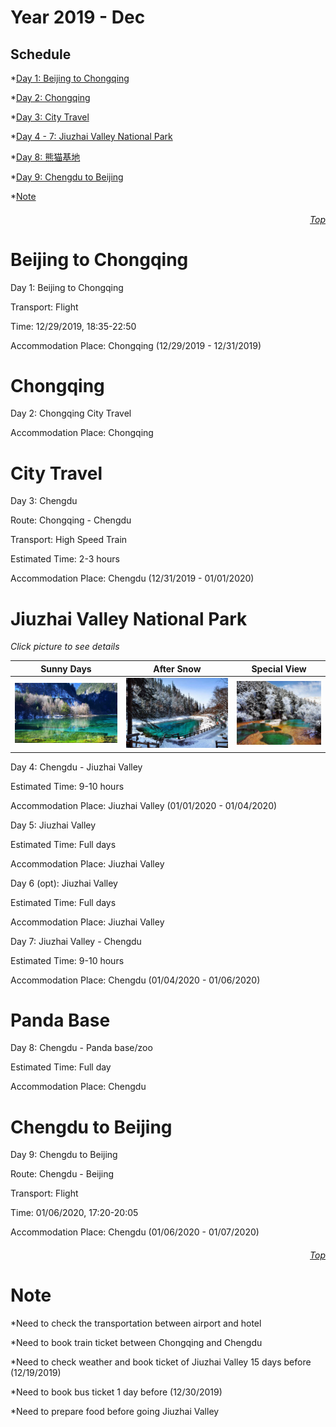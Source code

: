 Year 2019 - Dec
=============================
## Schedule
*[Day 1: Beijing to Chongqing](#Beijing-to-Chongqing)

*[Day 2: Chongqing](#Chongqing)

*[Day 3: City Travel](#City-Travel)

*[Day 4 - 7: Jiuzhai Valley National Park](#Jiuzhai-Valley-National-Park)

*[Day 8: 熊猫基地](#Panda-Base)

*[Day 9: Chengdu to Beijing](#Chengdu-to-Beijing)

*[Note](#Note)

###### <p dir='rtl' align='right'>[Top](#Schedule)</p>
# Beijing to Chongqing
Day 1: Beijing to Chongqing

Transport: Flight

Time: 12/29/2019, 18:35-22:50

Accommodation Place: Chongqing (12/29/2019 - 12/31/2019)

# Chongqing
Day 2: Chongqing City Travel

Accommodation Place: Chongqing

# City Travel
Day 3: Chengdu

Route: Chongqing - Chengdu

Transport: High Speed Train

Estimated Time: 2-3 hours

Accommodation Place: Chengdu (12/31/2019 - 01/01/2020)

# Jiuzhai Valley National Park
*Click picture to see details*

| Sunny Days                           | After Snow    | Special View   |
| :----------:                           | :-----------: |  :-----------: |
| ![Sunny Days](/JZG/View1.PNG) | ![After Snow](/JZG/View2.PNG) |  ![Special View](/JZG/View3.PNG) |

Day 4: Chengdu - Jiuzhai Valley

Estimated Time: 9-10 hours

Accommodation Place: Jiuzhai Valley (01/01/2020 - 01/04/2020)

Day 5: Jiuzhai Valley

Estimated Time: Full days

Accommodation Place: Jiuzhai Valley

Day 6 (opt): Jiuzhai Valley

Estimated Time: Full days

Accommodation Place: Jiuzhai Valley

Day 7: Jiuzhai Valley - Chengdu

Estimated Time: 9-10 hours

Accommodation Place: Chengdu  (01/04/2020 - 01/06/2020)

# Panda Base
Day 8: Chengdu - Panda base/zoo

Estimated Time: Full day

Accommodation Place: Chengdu


# Chengdu to Beijing
Day 9: Chengdu to Beijing

Route: Chengdu - Beijing

Transport: Flight

Time: 01/06/2020, 17:20-20:05

Accommodation Place: Chengdu  (01/06/2020 - 01/07/2020)
###### <p dir='rtl' align='right'>[Top](#Schedule)</p>

# Note
*Need to check the transportation between airport and hotel

*Need to book train ticket between Chongqing and Chengdu

*Need to check weather and book ticket of Jiuzhai Valley 15 days before (12/19/2019)

*Need to book bus ticket 1 day before (12/30/2019)

*Need to prepare food before going Jiuzhai Valley
